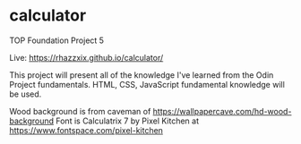 # calculator
TOP Foundation Project 5

Live: https://rhazzxix.github.io/calculator/

This project will present all of the knowledge I've learned from the 
Odin Project fundamentals. HTML, CSS, JavaScript fundamental knowledge
will be used.

Wood background is from caveman of https://wallpapercave.com/hd-wood-background
Font is Calculatrix 7 by Pixel Kitchen at https://www.fontspace.com/pixel-kitchen